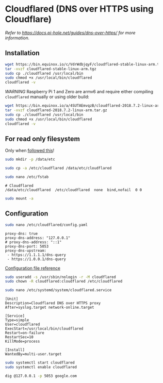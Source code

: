 # Cloudflared (DNS over HTTPS using Cloudflare)

_Refer to https://docs.pi-hole.net/guides/dns-over-https/ for more information._

## Installation

```bash
wget https://bin.equinox.io/c/VdrWdbjqyF/cloudflared-stable-linux-arm.tgz
tar -xvzf cloudflared-stable-linux-arm.tgz
sudo cp ./cloudflared /usr/local/bin
sudo chmod +x /usr/local/bin/cloudflared
cloudflared -v
```

*WARNING* Raspberry Pi 1 and Zero are armv6 and require either compiling `cloudflared` manually or using older build:

```bash
wget https://bin.equinox.io/a/4SUTAEmvqzB/cloudflared-2018.7.2-linux-arm.tar.gz
tar -xvzf cloudflared-2018.7.2-linux-arm.tar.gz
sudo cp ./cloudflared /usr/local/bin
sudo chmod +x /usr/local/bin/cloudflared
cloudflared -v
```

## For read only filesystem

Only when [followed this](/01%20Read-only%20system.md)!

```bash
sudo mkdir -p /data/etc

sudo cp -a /etc/cloudflared /data/etc/cloudflared
```

```bash
sudo nano /etc/fstab
```
```
# Cloudflared
/data/etc/cloudflared  /etc/cloudflared  none  bind,nofail  0 0
```

```bash
sudo mount -a
```

## Configuration

```bash
sudo nano /etc/cloudflared/config.yaml
```
```
proxy-dns: true
proxy-dns-address: "127.0.0.1"
# proxy-dns-address: "::1"
proxy-dns-port: 5053
proxy-dns-upstream:
 - https://1.1.1.1/dns-query
 - https://1.0.0.1/dns-query
```
[Configuration file reference](https://developers.cloudflare.com/argo-tunnel/reference/config/)

```bash
sudo useradd -s /usr/sbin/nologin -r -M cloudflared
sudo chown -R cloudflared:cloudflared /etc/cloudflared
```

```bash
sudo nano /etc/systemd/system/cloudflared.service
```

```
[Unit]
Description=Cloudflared DNS over HTTPS proxy
After=syslog.target network-online.target

[Service]
Type=simple
User=cloudflared
ExecStart=/usr/local/bin/cloudflared
Restart=on-failure
RestartSec=10
KillMode=process

[Install]
WantedBy=multi-user.target
```

```bash
sudo systemctl start cloudflared
sudo systemctl enable cloudflared
```

```bash
dig @127.0.0.1 -p 5053 google.com
```
